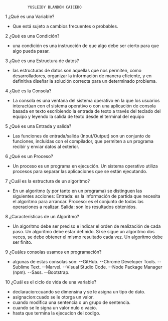               YUSLEIDY BLANDÓN CAICEDO

 1 ¿Qué es una Variable?
- Que está sujeto a cambios frecuentes o probables.

2 ¿Qué es una Condición?
- una condición es una instrucción de que algo debe ser cierto para que algo pueda pasar.

3 ¿Qué es una Estructura de datos?
- las estructuras de datos son aquellas que nos permiten, como desarrolladores, organizar la información de manera eficiente, y en definitiva diseñar la solución correcta para un determinado problema.

4 ¿Qué es la Consola?
- La consola es una ventana del sistema operativo en la que los usuarios interactúan con el sistema operativo o con una aplicación de consola basada en texto escribiendo la entrada de texto a través del teclado del equipo y leyendo la salida de texto desde el terminal del equipo

5 ¿Qué es una Entrada y salida?
- Las funciones de entrada/salida (Input/Output) son un conjunto de funciones, incluidas con el compilador, que permiten a un programa recibir y enviar datos al exterior.

6 ¿Qué es un Proceso?
- Un proceso es un programa en ejecución. Un sistema operativo utiliza procesos para separar las aplicaciones que se están ejecutando.

7 ¿Cuál es la estructura de un algoritmo?
- En un algoritmo (y por tanto en un programa) se distinguen las siguientes acciones: Entrada: es la información de partida que necesita el algoritmo para arrancar. Proceso: es el conjunto de todas las operaciones a realizar. Salida: son los resultados obtenidos. 

8 ¿Características de un Algoritmo?
- Un algoritmo debe ser preciso e indicar el orden de realización de cada paso. Un algoritmo debe estar definido. Si se sigue un algoritmo dos veces, se debe obtener el mismo resultado cada vez. Un algoritmo debe ser finito.

9 ¿Cuáles consolas usamos en programación?
- algunas de estas consolas son:
--GitHub.
--Chrome Developer Tools.
--Sublime Text.
--Marvel.
--Visual Studio Code.
--Node Package Manager (npm).
--Sass.
--Bootstrap.

10 ¿Cuál es el ciclo de vida de una variable?
-  declaracion:cuando se dimensina y se le asigna un tipo de dato.
-  asignacion:cuado se le otorga un valor.
-  cuando modifica una sentencia o un grupo de sentencia.
-  cuando se le signa un valor nulo o vacio.
-  hasta que termina la ejecucion del codigo.